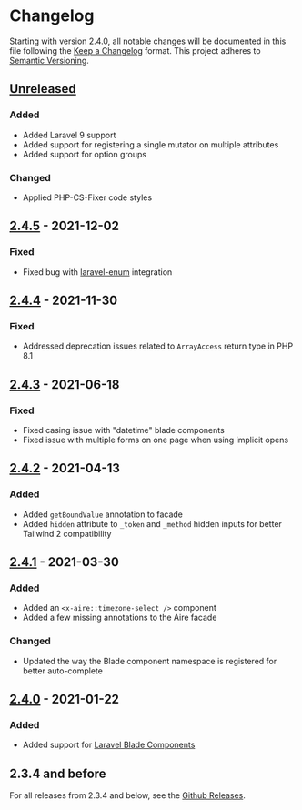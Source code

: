 # Changelog

Starting with version 2.4.0, all notable changes will be documented in this file following
the [Keep a Changelog](https://keepachangelog.com/en/1.0.0/) format. This project adheres 
to [Semantic Versioning](https://semver.org/spec/v2.0.0.html).

## [Unreleased]

### Added

- Added Laravel 9 support
- Added support for registering a single mutator on multiple attributes
- Added support for option groups

### Changed

- Applied PHP-CS-Fixer code styles

## [2.4.5] - 2021-12-02

### Fixed

- Fixed bug with [laravel-enum](https://github.com/BenSampo/laravel-enum) integration

## [2.4.4] - 2021-11-30

### Fixed

- Addressed deprecation issues related to `ArrayAccess` return type in PHP 8.1

## [2.4.3] - 2021-06-18

### Fixed

- Fixed casing issue with "datetime" blade components
- Fixed issue with multiple forms on one page when using implicit opens

## [2.4.2] - 2021-04-13

### Added

- Added `getBoundValue` annotation to facade
- Added `hidden` attribute to `_token` and `_method` hidden inputs for better Tailwind 2 compatibility

## [2.4.1] - 2021-03-30

### Added

- Added an `<x-aire::timezone-select />` component
- Added a few missing annotations to the Aire facade

### Changed

- Updated the way the Blade component namespace is registered for better auto-complete

## [2.4.0] - 2021-01-22

### Added

- Added support for [Laravel Blade Components](https://laravel.com/docs/8.x/blade#components)

## 2.3.4 and before

For all releases from 2.3.4 and below, see the [Github Releases](https://github.com/glhd/aire/releases).

[Unreleased]: https://github.com/glhd/aire/compare/2.4.5...HEAD
[2.4.5]: https://github.com/glhd/aire/compare/2.4.4...2.4.5
[2.4.4]: https://github.com/glhd/aire/compare/2.4.3...2.4.4
[2.4.3]: https://github.com/glhd/aire/compare/2.4.2...2.4.3
[2.4.2]: https://github.com/glhd/aire/compare/2.4.1...2.4.2
[2.4.1]: https://github.com/glhd/aire/compare/2.4.0...2.4.1
[2.4.0]: https://github.com/glhd/aire/compare/2.3.4...2.4.0
